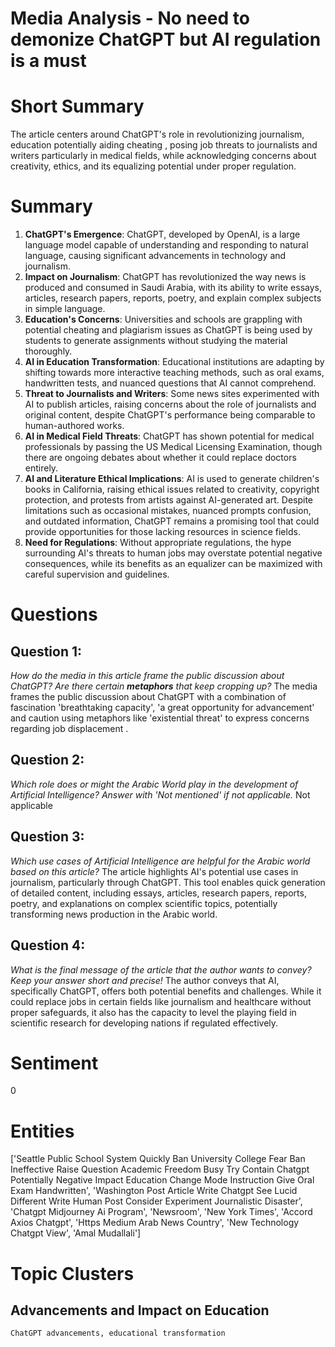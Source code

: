 # Media Analysis - No need to demonize ChatGPT but AI regulation is a must

# Short Summary
The article centers around ChatGPT's role in revolutionizing journalism, education potentially aiding cheating , posing job threats to journalists and writers particularly in medical fields, while acknowledging concerns about creativity, ethics, and its equalizing potential under proper regulation.

# Summary
1. **ChatGPT's Emergence**: ChatGPT, developed by OpenAI, is a large language model capable of understanding and responding to natural language, causing significant advancements in technology and journalism.
2. **Impact on Journalism**: ChatGPT has revolutionized the way news is produced and consumed in Saudi Arabia, with its ability to write essays, articles, research papers, reports, poetry, and explain complex subjects in simple language.
3. **Education's Concerns**: Universities and schools are grappling with potential cheating and plagiarism issues as ChatGPT is being used by students to generate assignments without studying the material thoroughly.
4. **AI in Education Transformation**: Educational institutions are adapting by shifting towards more interactive teaching methods, such as oral exams, handwritten tests, and nuanced questions that AI cannot comprehend.
5. **Threat to Journalists and Writers**: Some news sites experimented with AI to publish articles, raising concerns about the role of journalists and original content, despite ChatGPT's performance being comparable to human-authored works.
6. **AI in Medical Field Threats**: ChatGPT has shown potential for medical professionals by passing the US Medical Licensing Examination, though there are ongoing debates about whether it could replace doctors entirely.
7. **AI and Literature Ethical Implications**: AI is used to generate children's books in California, raising ethical issues related to creativity, copyright protection, and protests from artists against AI-generated art. Despite limitations such as occasional mistakes, nuanced prompts confusion, and outdated information, ChatGPT remains a promising tool that could provide opportunities for those lacking resources in science fields.
8. **Need for Regulations**: Without appropriate regulations, the hype surrounding AI's threats to human jobs may overstate potential negative consequences, while its benefits as an equalizer can be maximized with careful supervision and guidelines.

# Questions
## Question 1:
*How do the media in this article frame the public discussion about ChatGPT? Are there certain **metaphors** that keep cropping up?*
The media frames the public discussion about ChatGPT with a combination of fascination 'breathtaking capacity', 'a great opportunity for advancement' and caution using metaphors like 'existential threat' to express concerns regarding job displacement .
## Question 2:
*Which role does or might the Arabic World play in the development of Artificial Intelligence? Answer with 'Not mentioned' if not applicable.*
Not applicable
## Question 3:
*Which use cases of Artificial Intelligence are helpful for the Arabic world based on this article?*
The article highlights AI's potential use cases in journalism, particularly through ChatGPT. This tool enables quick generation of detailed content, including essays, articles, research papers, reports, poetry, and explanations on complex scientific topics, potentially transforming news production in the Arabic world.
## Question 4:
*What is the final message of the article that the author wants to convey? Keep your answer short and precise!*
The author conveys that AI, specifically ChatGPT, offers both potential benefits and challenges. While it could replace jobs in certain fields like journalism and healthcare without proper safeguards, it also has the capacity to level the playing field in scientific research for developing nations if regulated effectively.

# Sentiment
0

# Entities
['Seattle Public School System Quickly Ban University College Fear Ban Ineffective Raise Question Academic Freedom Busy Try Contain Chatgpt Potentially Negative Impact Education Change Mode Instruction Give Oral Exam Handwritten', 'Washington Post Article Write Chatgpt See Lucid Different Write Human Post Consider Experiment Journalistic Disaster', 'Chatgpt Midjourney Ai Program', 'Newsroom', 'New York Times', 'Accord Axios Chatgpt', 'Https Medium Arab News Country', 'New Technology Chatgpt View', 'Amal Mudallali']

# Topic Clusters
## Advancements and Impact on Education
	ChatGPT advancements, educational transformation

